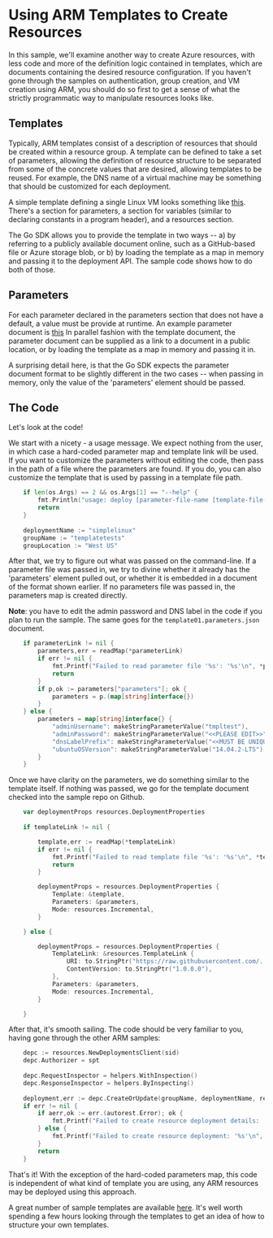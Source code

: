 # Using ARM Templates to Create Resources

In this sample, we'll examine another way to create Azure resources, with less code and more of the definition logic
contained in templates, which are documents containing the desired resource configuration. If you haven't gone through
the samples on authentication, group creation, and VM creation using ARM, you should do so first to get a sense of
what the strictly programmatic way to manipulate resources looks like.

## Templates

Typically, ARM templates consist of a description of resources that should be created within a resource group. A template
can be defined to take a set of parameters, allowing the definition of resource structure to be separated from some of
the concrete values that are desired, allowing templates to be reused. For example, the DNS name of a virtual machine may
be something that should be customized for each deployment.

A simple template defining a single Linux VM looks something like 
[this](https://raw.githubusercontent.com/Azure/azure-quickstart-templates/master/101-vm-simple-linux/azuredeploy.json). There's
a section for parameters, a section for variables (similar to declaring constants in a program header), and a resources
section.

The Go SDK allows you to provide the template in two ways -- a) by referring to a publicly available document online, such as a
GitHub-based file or Azure storage blob, or b) by loading the template as a map in memory and passing it to the deployment
API. The sample code shows how to do both of those.

## Parameters

For each parameter declared in the parameters section that does not have a default, a value must be provide at runtime. An
example parameter document is [this](https://raw.githubusercontent.com/Azure/azure-quickstart-templates/master/101-vm-simple-linux/azuredeploy.parameters.json)
In parallel fashion with the template document, the parameter document can be supplied as a link to a document in a public
location, or by loading the template as a map in memory and passing it in.

A surprising detail here, is that the Go SDK expects the parameter document format to be slightly different in the two
cases -- when passing in memory, only the value of the 'parameters' element should be passed.
  
## The Code

Let's look at the code!

We start with a nicety - a usage message. We expect nothing from the user, in which case a hard-coded parameter map and
template link will be used. If you want to customize the parameters without editing the code, then pass in the path of a file
where the parameters are found. If you do, you can also customize the template that is used by passing in a template file
path.
```go
	if len(os.Args) == 2 && os.Args[1] == "--help" {
		fmt.Println("usage: deploy [parameter-file-name [template-file-name]]")
		return
	}
	
	deploymentName := "simplelinux"
	groupName := "templatetests"
	groupLocation := "West US"
```

After that, we try to figure out what was passed on the command-line. If a parameter file was passed in, we try to divine whether
it already has the 'parameters' element pulled out, or whether it is embedded in a document of the format shown earlier. If no parameters
file was passed in, the parameters map is created directly.

**Note**: you have to edit the admin password and DNS label in the code if you plan to run the sample. The same goes for the
`template01.parameters.json` document.

```go
	if parameterLink != nil {
		parameters,err = readMap(*parameterLink)
		if err != nil {
			fmt.Printf("Failed to read parameter file '%s': '%s'\n", *parameterLink, err.Error())
			return
		}
		if p,ok := parameters["parameters"]; ok {
			parameters = p.(map[string]interface{})
		}
	} else {
		parameters = map[string]interface{} {
			"adminUsername": makeStringParameterValue("tmpltest"),
			"adminPassword": makeStringParameterValue("<<PLEASE EDIT>>"),
			"dnsLabelPrefix": makeStringParameterValue("<<MUST BE UNIQUE>>"),
			"ubuntuOSVersion": makeStringParameterValue("14.04.2-LTS"),
		}
	}
```
Once we have clarity on the parameters, we do something similar to the template itself. If nothing was passed, we
go for the template document checked into the sample repo on Github.

```go
	var deploymentProps resources.DeploymentProperties
	
	if templateLink != nil {

		template,err := readMap(*templateLink)
		if err != nil {
			fmt.Printf("Failed to read template file '%s': '%s'\n", *templateLink, err.Error())
			return
		}

		deploymentProps = resources.DeploymentProperties {
			Template: &template,
			Parameters: &parameters,
			Mode: resources.Incremental,
		}

	} else {

		deploymentProps = resources.DeploymentProperties {
			TemplateLink: &resources.TemplateLink { 
				URI: to.StringPtr("https://raw.githubusercontent.com/.../template01.json"),
				ContentVersion: to.StringPtr("1.0.0.0"),
			},
			Parameters: &parameters,
			Mode: resources.Incremental,
		}

	}
```

After that, it's smooth sailing. The code should be very familiar to you, having gone through the other ARM samples:
```go
	depc := resources.NewDeploymentsClient(sid)
	depc.Authorizer = spt	
	
	depc.RequestInspector = helpers.WithInspection()
	depc.ResponseInspector = helpers.ByInspecting()	
	
	deployment,err := depc.CreateOrUpdate(groupName, deploymentName, resources.Deployment { Properties: &deploymentProps  })
	if err != nil {
		if aerr,ok := err.(autorest.Error); ok {
			fmt.Printf("Failed to create resource deployment details: '%s'\n", aerr.Message());
		} else {
			fmt.Printf("Failed to create resource deployment: '%s'\n", err.Error())		
		}
		return
	}
```

That's it! With the exception of the hard-coded parameters map, this code is independent of what kind of template you are using,
any ARM resources may be deployed using this approach.

A great number of sample templates are available [here](https://github.com/Azure/azure-quickstart-templates). It's well worth spending
a few hours looking through the templates to get an idea of how to structure your own templates.